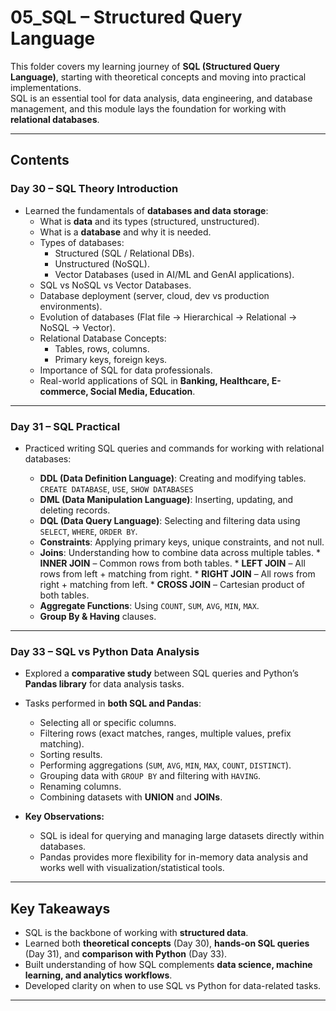 # 05_SQL – Structured Query Language

This folder covers my learning journey of **SQL (Structured Query Language)**, starting with theoretical concepts and moving into practical implementations.  
SQL is an essential tool for data analysis, data engineering, and database management, and this module lays the foundation for working with **relational databases**.

---

## Contents

### **Day 30 – SQL Theory Introduction**
- Learned the fundamentals of **databases and data storage**:
  - What is **data** and its types (structured, unstructured).
  - What is a **database** and why it is needed.
  - Types of databases:
    - Structured (SQL / Relational DBs).
    - Unstructured (NoSQL).
    - Vector Databases (used in AI/ML and GenAI applications).
  - SQL vs NoSQL vs Vector Databases.
  - Database deployment (server, cloud, dev vs production environments).
  - Evolution of databases (Flat file → Hierarchical → Relational → NoSQL → Vector).
  - Relational Database Concepts:
    - Tables, rows, columns.
    - Primary keys, foreign keys.
  - Importance of SQL for data professionals.
  - Real-world applications of SQL in **Banking, Healthcare, E-commerce, Social Media, Education**.

---

### **Day 31 – SQL Practical**
* Practiced writing SQL queries and commands for working with relational databases:

  * **DDL (Data Definition Language)**: Creating and modifying tables. `CREATE DATABASE`, `USE`, `SHOW DATABASES`
  * **DML (Data Manipulation Language)**: Inserting, updating, and deleting records.
  * **DQL (Data Query Language)**: Selecting and filtering data using `SELECT`, `WHERE`, `ORDER BY`.
  * **Constraints**: Applying primary keys, unique constraints, and not null.
  * **Joins**: Understanding how to combine data across multiple tables.
          * **INNER JOIN** – Common rows from both tables.
          * **LEFT JOIN** – All rows from left + matching from right.
          * **RIGHT JOIN** – All rows from right + matching from left.
          * **CROSS JOIN** – Cartesian product of both tables.
  * **Aggregate Functions**: Using `COUNT`, `SUM`, `AVG`, `MIN`, `MAX`.
  * **Group By & Having** clauses.

---

### **Day 33 – SQL vs Python Data Analysis**

* Explored a **comparative study** between SQL queries and Python’s **Pandas library** for data analysis tasks.
* Tasks performed in **both SQL and Pandas**:

  * Selecting all or specific columns.
  * Filtering rows (exact matches, ranges, multiple values, prefix matching).
  * Sorting results.
  * Performing aggregations (`SUM`, `AVG`, `MIN`, `MAX`, `COUNT`, `DISTINCT`).
  * Grouping data with `GROUP BY` and filtering with `HAVING`.
  * Renaming columns.
  * Combining datasets with **UNION** and **JOINs**.
* **Key Observations:**

  * SQL is ideal for querying and managing large datasets directly within databases.
  * Pandas provides more flexibility for in-memory data analysis and works well with visualization/statistical tools.
---

## Key Takeaways

* SQL is the backbone of working with **structured data**.
* Learned both **theoretical concepts** (Day 30), **hands-on SQL queries** (Day 31), and **comparison with Python** (Day 33).
* Built understanding of how SQL complements **data science, machine learning, and analytics workflows**.
* Developed clarity on when to use SQL vs Python for data-related tasks.

---
